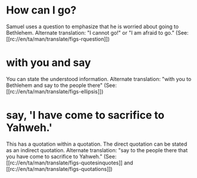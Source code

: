 # How can I go?

Samuel uses a question to emphasize that he is worried about going to Bethlehem. Alternate translation: "I cannot go!" or "I am afraid to go." (See: [[rc://en/ta/man/translate/figs-rquestion]])

# with you and say

You can state the understood information. Alternate translation: "with you to Bethlehem and say to the people there" (See: [[rc://en/ta/man/translate/figs-ellipsis]])

# say, 'I have come to sacrifice to Yahweh.'

This has a quotation within a quotation. The direct quotation can be stated as an indirect quotation. Alternate translation: "say to the people there that you have come to sacrifice to Yahweh." (See: [[rc://en/ta/man/translate/figs-quotesinquotes]] and [[rc://en/ta/man/translate/figs-quotations]])

